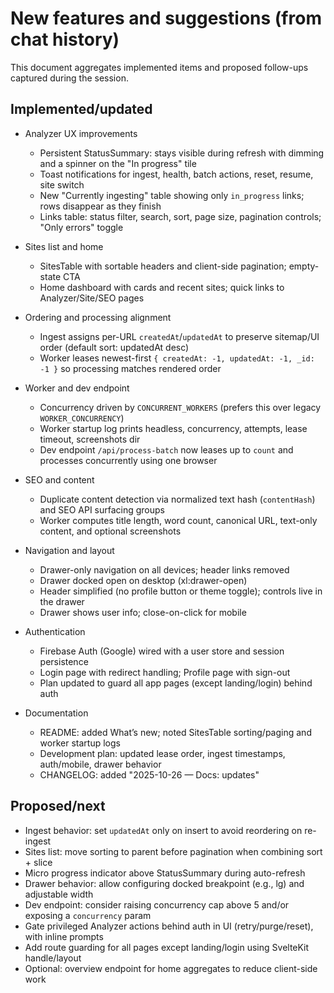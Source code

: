 # New features and suggestions (from chat history)

This document aggregates implemented items and proposed follow-ups captured during the session.

## Implemented/updated

- Analyzer UX improvements
	- Persistent StatusSummary: stays visible during refresh with dimming and a spinner on the "In progress" tile
	- Toast notifications for ingest, health, batch actions, reset, resume, site switch
	- New "Currently ingesting" table showing only `in_progress` links; rows disappear as they finish
	- Links table: status filter, search, sort, page size, pagination controls; "Only errors" toggle

- Sites list and home
	- SitesTable with sortable headers and client-side pagination; empty-state CTA
	- Home dashboard with cards and recent sites; quick links to Analyzer/Site/SEO pages

- Ordering and processing alignment
	- Ingest assigns per-URL `createdAt`/`updatedAt` to preserve sitemap/UI order (default sort: updatedAt desc)
	- Worker leases newest-first `{ createdAt: -1, updatedAt: -1, _id: -1 }` so processing matches rendered order

- Worker and dev endpoint
	- Concurrency driven by `CONCURRENT_WORKERS` (prefers this over legacy `WORKER_CONCURRENCY`)
	- Worker startup log prints headless, concurrency, attempts, lease timeout, screenshots dir
	- Dev endpoint `/api/process-batch` now leases up to `count` and processes concurrently using one browser

- SEO and content
	- Duplicate content detection via normalized text hash (`contentHash`) and SEO API surfacing groups
	- Worker computes title length, word count, canonical URL, text-only content, and optional screenshots

- Navigation and layout
	- Drawer-only navigation on all devices; header links removed
	- Drawer docked open on desktop (xl:drawer-open)
	- Header simplified (no profile button or theme toggle); controls live in the drawer
	- Drawer shows user info; close-on-click for mobile

- Authentication
	- Firebase Auth (Google) wired with a user store and session persistence
	- Login page with redirect handling; Profile page with sign-out
	- Plan updated to guard all app pages (except landing/login) behind auth

- Documentation
	- README: added What’s new; noted SitesTable sorting/paging and worker startup logs
	- Development plan: updated lease order, ingest timestamps, auth/mobile, drawer behavior
	- CHANGELOG: added "2025-10-26 — Docs: updates"

## Proposed/next

- Ingest behavior: set `updatedAt` only on insert to avoid reordering on re-ingest
- Sites list: move sorting to parent before pagination when combining sort + slice
- Micro progress indicator above StatusSummary during auto-refresh
- Drawer behavior: allow configuring docked breakpoint (e.g., lg) and adjustable width
- Dev endpoint: consider raising concurrency cap above 5 and/or exposing a `concurrency` param
- Gate privileged Analyzer actions behind auth in UI (retry/purge/reset), with inline prompts
- Add route guarding for all pages except landing/login using SvelteKit handle/layout
- Optional: overview endpoint for home aggregates to reduce client-side work

